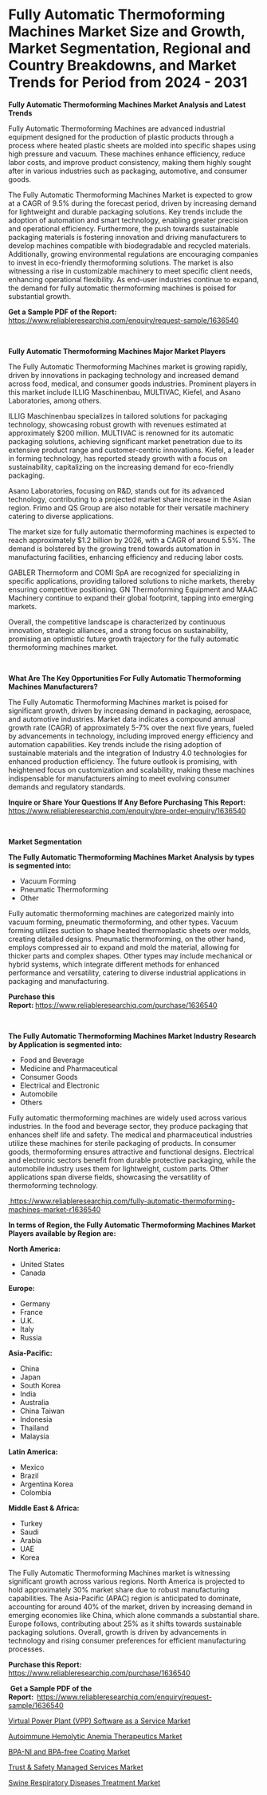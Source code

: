 <p><h1>Fully Automatic Thermoforming Machines Market Size and Growth, Market Segmentation, Regional and Country Breakdowns, and Market Trends for Period from 2024 -  2031</h1></p><p><strong>Fully Automatic Thermoforming Machines Market Analysis and Latest Trends</strong></p>
<p><p>Fully Automatic Thermoforming Machines are advanced industrial equipment designed for the production of plastic products through a process where heated plastic sheets are molded into specific shapes using high pressure and vacuum. These machines enhance efficiency, reduce labor costs, and improve product consistency, making them highly sought after in various industries such as packaging, automotive, and consumer goods.</p><p>The Fully Automatic Thermoforming Machines Market is expected to grow at a CAGR of 9.5% during the forecast period, driven by increasing demand for lightweight and durable packaging solutions. Key trends include the adoption of automation and smart technology, enabling greater precision and operational efficiency. Furthermore, the push towards sustainable packaging materials is fostering innovation and driving manufacturers to develop machines compatible with biodegradable and recycled materials. Additionally, growing environmental regulations are encouraging companies to invest in eco-friendly thermoforming solutions. The market is also witnessing a rise in customizable machinery to meet specific client needs, enhancing operational flexibility. As end-user industries continue to expand, the demand for fully automatic thermoforming machines is poised for substantial growth.</p></p>
<p><strong>Get a Sample PDF of the Report:&nbsp;</strong> <a href="https://www.reliableresearchiq.com/enquiry/request-sample/1636540?utm_campaign=1876&utm_medium=2&utm_source=Github&utm_content=ia&utm_term=07122024&utm_id=fully-automatic-thermoforming-machines">https://www.reliableresearchiq.com/enquiry/request-sample/1636540</a></p>
<p>&nbsp;</p>
<p><strong>Fully Automatic Thermoforming Machines Major Market Players</strong></p>
<p><p>The Fully Automatic Thermoforming Machines market is growing rapidly, driven by innovations in packaging technology and increased demand across food, medical, and consumer goods industries. Prominent players in this market include ILLIG Maschinenbau, MULTIVAC, Kiefel, and Asano Laboratories, among others. </p><p>ILLIG Maschinenbau specializes in tailored solutions for packaging technology, showcasing robust growth with revenues estimated at approximately $200 million. MULTIVAC is renowned for its automatic packaging solutions, achieving significant market penetration due to its extensive product range and customer-centric innovations. Kiefel, a leader in forming technology, has reported steady growth with a focus on sustainability, capitalizing on the increasing demand for eco-friendly packaging. </p><p>Asano Laboratories, focusing on R&D, stands out for its advanced technology, contributing to a projected market share increase in the Asian region. Frimo and QS Group are also notable for their versatile machinery catering to diverse applications.</p><p>The market size for fully automatic thermoforming machines is expected to reach approximately $1.2 billion by 2026, with a CAGR of around 5.5%. The demand is bolstered by the growing trend towards automation in manufacturing facilities, enhancing efficiency and reducing labor costs. </p><p>GABLER Thermoform and COMI SpA are recognized for specializing in specific applications, providing tailored solutions to niche markets, thereby ensuring competitive positioning. GN Thermoforming Equipment and MAAC Machinery continue to expand their global footprint, tapping into emerging markets.</p><p>Overall, the competitive landscape is characterized by continuous innovation, strategic alliances, and a strong focus on sustainability, promising an optimistic future growth trajectory for the fully automatic thermoforming machines market.</p></p>
<p>&nbsp;</p>
<p><strong>What Are The Key Opportunities For Fully Automatic Thermoforming Machines Manufacturers?</strong></p>
<p><p>The Fully Automatic Thermoforming Machines market is poised for significant growth, driven by increasing demand in packaging, aerospace, and automotive industries. Market data indicates a compound annual growth rate (CAGR) of approximately 5-7% over the next five years, fueled by advancements in technology, including improved energy efficiency and automation capabilities. Key trends include the rising adoption of sustainable materials and the integration of Industry 4.0 technologies for enhanced production efficiency. The future outlook is promising, with heightened focus on customization and scalability, making these machines indispensable for manufacturers aiming to meet evolving consumer demands and regulatory standards.</p></p>
<p><strong>Inquire or Share Your Questions If Any Before Purchasing This Report:</strong> <a href="https://www.reliableresearchiq.com/enquiry/pre-order-enquiry/1636540?utm_campaign=1876&utm_medium=2&utm_source=Github&utm_content=ia&utm_term=07122024&utm_id=fully-automatic-thermoforming-machines">https://www.reliableresearchiq.com/enquiry/pre-order-enquiry/1636540</a></p>
<p>&nbsp;</p>
<p><strong>Market Segmentation</strong></p>
<p><strong>The Fully Automatic Thermoforming Machines Market Analysis by types is segmented into:</strong></p>
<p><ul><li>Vacuum Forming</li><li>Pneumatic Thermoforming</li><li>Other</li></ul></p>
<p><p>Fully automatic thermoforming machines are categorized mainly into vacuum forming, pneumatic thermoforming, and other types. Vacuum forming utilizes suction to shape heated thermoplastic sheets over molds, creating detailed designs. Pneumatic thermoforming, on the other hand, employs compressed air to expand and mold the material, allowing for thicker parts and complex shapes. Other types may include mechanical or hybrid systems, which integrate different methods for enhanced performance and versatility, catering to diverse industrial applications in packaging and manufacturing.</p></p>
<p><strong>Purchase this Report:&nbsp;</strong><a href="https://www.reliableresearchiq.com/purchase/1636540?utm_campaign=1876&utm_medium=2&utm_source=Github&utm_content=ia&utm_term=07122024&utm_id=fully-automatic-thermoforming-machines">https://www.reliableresearchiq.com/purchase/1636540</a></p>
<p>&nbsp;</p>
<p><strong>The Fully Automatic Thermoforming Machines Market Industry Research by Application is segmented into:</strong></p>
<p><ul><li>Food and Beverage</li><li>Medicine and Pharmaceutical</li><li>Consumer Goods</li><li>Electrical and Electronic</li><li>Automobile</li><li>Others</li></ul></p>
<p><p>Fully automatic thermoforming machines are widely used across various industries. In the food and beverage sector, they produce packaging that enhances shelf life and safety. The medical and pharmaceutical industries utilize these machines for sterile packaging of products. In consumer goods, thermoforming ensures attractive and functional designs. Electrical and electronic sectors benefit from durable protective packaging, while the automobile industry uses them for lightweight, custom parts. Other applications span diverse fields, showcasing the versatility of thermoforming technology.</p></p>
<p><a href="https://www.reliableresearchiq.com/fully-automatic-thermoforming-machines-market-r1636540?utm_campaign=1876&utm_medium=2&utm_source=Github&utm_content=ia&utm_term=07122024&utm_id=fully-automatic-thermoforming-machines">&nbsp;https://www.reliableresearchiq.com/fully-automatic-thermoforming-machines-market-r1636540</a></p>
<p><strong>In terms of Region, the Fully Automatic Thermoforming Machines Market Players available by Region are:</strong></p>
<p>
    <p> <strong> North America: </strong>
        <ul>
            <li>United States</li>
            <li>Canada</li>
        </ul>
        </p> 
    <p> <strong> Europe: </strong>
        <ul>
            <li>Germany</li>
            <li>France</li>
            <li>U.K.</li>
            <li>Italy</li>
            <li>Russia</li>
        </ul>
        </p> 
    <p> <strong> Asia-Pacific: </strong>
        <ul>
            <li>China</li>
            <li>Japan</li>
            <li>South Korea</li>
            <li>India</li>
            <li>Australia</li>
            <li>China Taiwan</li>
            <li>Indonesia</li>
            <li>Thailand</li>
            <li>Malaysia</li>
        </ul>
        </p> 
    <p> <strong> Latin America: </strong>
        <ul>
            <li>Mexico</li>
            <li>Brazil</li>
            <li>Argentina Korea</li>
            <li>Colombia</li>
        </ul>
        </p> 
    <p> <strong> Middle East & Africa: </strong>
        <ul>
            <li>Turkey</li>
            <li>Saudi</li>
            <li>Arabia</li>
            <li>UAE</li>
            <li>Korea</li>
        </ul>
    </p>
    </p>
<p><p>The Fully Automatic Thermoforming Machines market is witnessing significant growth across various regions. North America is projected to hold approximately 30% market share due to robust manufacturing capabilities. The Asia-Pacific (APAC) region is anticipated to dominate, accounting for around 40% of the market, driven by increasing demand in emerging economies like China, which alone commands a substantial share. Europe follows, contributing about 25% as it shifts towards sustainable packaging solutions. Overall, growth is driven by advancements in technology and rising consumer preferences for efficient manufacturing processes.</p></p>
<p><strong>Purchase this Report: </strong><a href="https://www.reliableresearchiq.com/purchase/1636540?utm_campaign=1876&utm_medium=2&utm_source=Github&utm_content=ia&utm_term=07122024&utm_id=fully-automatic-thermoforming-machines">https://www.reliableresearchiq.com/purchase/1636540</a></p>
<p>&nbsp;<strong>Get a Sample PDF of the Report:&nbsp;&nbsp;</strong><a href="https://www.reliableresearchiq.com/enquiry/request-sample/1636540?utm_campaign=1876&utm_medium=2&utm_source=Github&utm_content=ia&utm_term=07122024&utm_id=fully-automatic-thermoforming-machines">https://www.reliableresearchiq.com/enquiry/request-sample/1636540</a></p>
<p><strong></strong></p>
<p><p><a href="https://www.linkedin.com/pulse/success-road-map-growing-virtual-power-plant-vpp-software-7zlgf?utm_campaign=1876&utm_medium=2&utm_source=Github&utm_content=ia&utm_term=07122024&utm_id=fully-automatic-thermoforming-machines">Virtual Power Plant (VPP) Software as a Service Market</a></p><p><a href="https://www.linkedin.com/pulse/in-depth-autoimmune-hemolytic-anemia-therapeutics-market-eyebe?utm_campaign=1876&utm_medium=2&utm_source=Github&utm_content=ia&utm_term=07122024&utm_id=fully-automatic-thermoforming-machines">Autoimmune Hemolytic Anemia Therapeutics Market</a></p><p><a href="https://issuu.com/reportprime-2/docs/bpa-ni-and-bpa-free-coating-market-size-2030.pptx?utm_campaign=1876&utm_medium=2&utm_source=Github&utm_content=ia&utm_term=07122024&utm_id=fully-automatic-thermoforming-machines">BPA-NI and BPA-free Coating Market</a></p><p><a href="https://issuu.com/reportprime-2/docs/trust-safety-managed-services-market-size-2030.ppt?utm_campaign=1876&utm_medium=2&utm_source=Github&utm_content=ia&utm_term=07122024&utm_id=fully-automatic-thermoforming-machines">Trust & Safety Managed Services Market</a></p><p><a href="https://www.linkedin.com/pulse/swine-respiratory-diseases-treatment-market-global-regional-9j4be?utm_campaign=1876&utm_medium=2&utm_source=Github&utm_content=ia&utm_term=07122024&utm_id=fully-automatic-thermoforming-machines">Swine Respiratory Diseases Treatment Market</a></p></p>